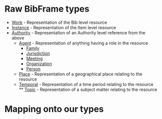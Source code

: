 # Raw BibFrame types
* [Work](http://bibframe.org/vocab/Work.html) - Representation of the Bib level resource
* [Instance](http://bibframe.org/vocab/Instance.html) - Representation of the Item level resource
* [Authority](http://bibframe.org/vocab/Authority.html) - Representation of an Authority level reference from the above
    * [Agent](http://bibframe.org/vocab/Agent.html) - Representation of anything having a role in the resource
        * [Family](http://bibframe.org/vocab/Family.html)
        * [Jurisdiction](http://bibframe.org/vocab/Jurisdiction.html)
        * [Meeting](http://bibframe.org/vocab/Meeting.html)
        * [Organization](http://bibframe.org/vocab/Organization.html)
        * [Person](http://bibframe.org/vocab/Person.html)
    * [Place](http://bibframe.org/vocab/Place.html) - Representation of a geographical place relating to the resource
    * [Temporal](http://bibframe.org/vocab/Temporal.html) - Representation of a time period relating to the resource
** [Topic](http://bibframe.org/vocab/Topic.html) - Representation of a subject matter relating to the resource



# Mapping onto our types